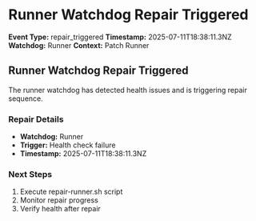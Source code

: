 # Runner Watchdog Repair Triggered

**Event Type:** repair_triggered
**Timestamp:** 2025-07-11T18:38:11.3NZ
**Watchdog:** Runner
**Context:** Patch Runner


## Runner Watchdog Repair Triggered

The runner watchdog has detected health issues and is triggering repair sequence.

### Repair Details
- **Watchdog:** Runner
- **Trigger:** Health check failure
- **Timestamp:** 2025-07-11T18:38:11.3NZ

### Next Steps
1. Execute repair-runner.sh script
2. Monitor repair progress
3. Verify health after repair


